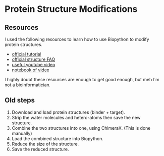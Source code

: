 # Protein Structure Modifications

## Resources
I used the following resources to learn how to use Biopython to modify protein structures.
- [official tutorial](http://biopython.org/DIST/docs/tutorial/Tutorial.pdf)
- [official structure FAQ](https://biopython.org/wiki/The_Biopython_Structural_Bioinformatics_FAQ)
- [useful youtube video](https://www.youtube.com/watch?v=mL8NPpRxgJA)
- [notebook of video](https://nbviewer.org/github/cgoliver/Notebooks/blob/master/COMP_364/L27/L27.ipynb)

I highly doubt these resources are enough to get good enough, but meh I'm not a bioinformatician.

## Old steps
1. Download and load protein structures (binder + target).
2. Strip the water molecules and hetero-atoms then save the new structure.
3. Combine the two structures into one, using ChimeraX. (This is done manually)
4. Load the combined structure into Biopython.
5. Reduce the size of the structure.
6. Save the reduced structure.